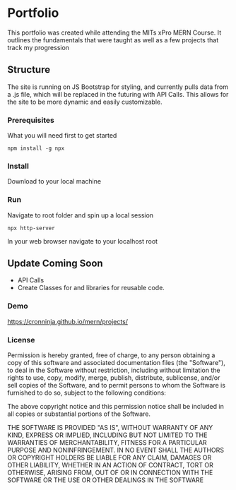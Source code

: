 # Portfolio
This portfolio was created while attending the MITs xPro MERN Course. It outlines the fundamentals that were taught as well as a few projects that track my progression

## Structure
The site is running on JS Bootstrap for styling, and currently pulls data from a .js file, which will be replaced in the futuring with API Calls. This allows for the site to be more dynamic and easily customizable.

### Prerequisites
What you will need first to get started
```
npm install -g npx
```

### Install
Download to your local machine

### Run
Navigate to root folder and spin up a local session
```
npx http-server
```

In your web browser navigate to your localhost root

## Update Coming Soon
- API Calls
- Create Classes for and libraries for reusable code.

### Demo
https://cronninja.github.io/mern/projects/

### License
Permission is hereby granted, free of charge, to any person obtaining a copy of this software and associated documentation files (the "Software"), to deal in the Software without restriction, including without limitation the rights to use, copy, modify, merge, publish, distribute, sublicense, and/or sell copies of the Software, and to permit persons to whom the Software is furnished to do so, subject to the following conditions:

The above copyright notice and this permission notice shall be included in all copies or substantial portions of the Software.

THE SOFTWARE IS PROVIDED "AS IS", WITHOUT WARRANTY OF ANY KIND, EXPRESS OR IMPLIED, INCLUDING BUT NOT LIMITED TO THE WARRANTIES OF MERCHANTABILITY, FITNESS FOR A PARTICULAR PURPOSE AND NONINFRINGEMENT. IN NO EVENT SHALL THE AUTHORS OR COPYRIGHT HOLDERS BE LIABLE FOR ANY CLAIM, DAMAGES OR OTHER LIABILITY, WHETHER IN AN ACTION OF CONTRACT, TORT OR OTHERWISE, ARISING FROM, OUT OF OR IN CONNECTION WITH THE SOFTWARE OR THE USE OR OTHER DEALINGS IN THE SOFTWARE